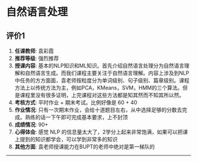 # 自然语言处理

## 评价1

1. **任课教师**: 袁彩霞
2. **推荐等级**: 强烈推荐
3. **授课内容**: 基本的NLP知识和ML知识。首先介绍自然语言处理分为自然语言理解和自然语言生成。而我们课程主要关注于自然语言理解。内容上涉及到NLP中任务的方方面面，袁老师按粒度分为单词级别、句子级别、篇章级别。课程方法上以传统方法为主，例如PCA，KMeans，SVM，HMM的三个算法。但是课程里没有很多证明，上完课程对这些方法都是知其然而不知其所以然。
4. **考核方式**: 平时作业 + 期末考试。比例好像是 60 + 40
5. **作业情况**: 只有一次期末作业，会给十道题目左右，从中选择足够的分数去完成。熟练的话一下午即可完成基本要求，上不封顶
6. **成绩情况**: 90+
7. **心得体会**: 感觉 NLP 的信息量太大了，2学分上起来非常饱满，如果可以把课上提到的知识都学会，可以学到非常多的知识
8.  **其他方面**: 袁老师授课能力在BUPT的老师中绝对是第一梯队的

---